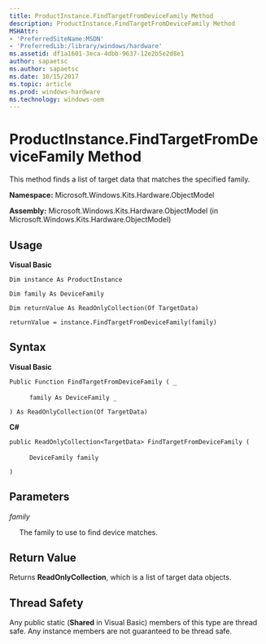 ```yaml
---
title: ProductInstance.FindTargetFromDeviceFamily Method
description: ProductInstance.FindTargetFromDeviceFamily Method
MSHAttr:
- 'PreferredSiteName:MSDN'
- 'PreferredLib:/library/windows/hardware'
ms.assetid: df1a1601-3eca-4dbb-9637-12e2b5e2d8e1
author: sapaetsc
ms.author: sapaetsc
ms.date: 10/15/2017
ms.topic: article
ms.prod: windows-hardware
ms.technology: windows-oem
---
```


# ProductInstance.FindTargetFromDeviceFamily Method


This method finds a list of target data that matches the specified family.

**Namespace:** Microsoft.Windows.Kits.Hardware.ObjectModel

**Assembly:** Microsoft.Windows.Kits.Hardware.ObjectModel (in Microsoft.Windows.Kits.Hardware.ObjectModel)

## <span id="Usage"></span><span id="usage"></span><span id="USAGE"></span>Usage


**Visual Basic**

`Dim instance As ProductInstance`

`Dim family As DeviceFamily`

`Dim returnValue As ReadOnlyCollection(Of TargetData)`

`returnValue = instance.FindTargetFromDeviceFamily(family)`

## <span id="Syntax"></span><span id="syntax"></span><span id="SYNTAX"></span>Syntax


**Visual Basic**

`Public Function FindTargetFromDeviceFamily ( _`

          `family As DeviceFamily _`

`) As ReadOnlyCollection(Of TargetData)`

**C#**

`public ReadOnlyCollection<TargetData> FindTargetFromDeviceFamily (`

          `DeviceFamily family`

`)`

## <span id="Parameters"></span><span id="parameters"></span><span id="PARAMETERS"></span>Parameters


*family*

     The family to use to find device matches.

## <span id="Return_Value"></span><span id="return_value"></span><span id="RETURN_VALUE"></span>Return Value


Returns **ReadOnlyCollection**, which is a list of target data objects.

## <span id="Thread_Safety"></span><span id="thread_safety"></span><span id="THREAD_SAFETY"></span>Thread Safety


Any public static (**Shared** in Visual Basic) members of this type are thread safe. Any instance members are not guaranteed to be thread safe.

 

 






